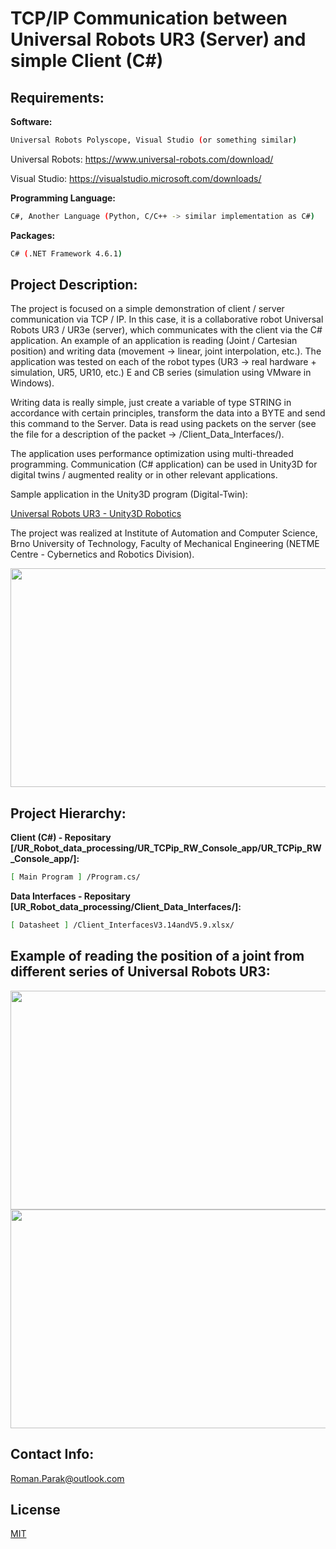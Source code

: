 # TCP/IP Communication between Universal Robots UR3 (Server) and simple Client (C#)

## Requirements:

**Software:**
```bash
Universal Robots Polyscope, Visual Studio (or something similar)
```
Universal Robots: https://www.universal-robots.com/download/

Visual Studio: https://visualstudio.microsoft.com/downloads/

**Programming Language:**
```bash
C#, Another Language (Python, C/C++ -> similar implementation as C#)
```

**Packages:**
```bash
C# (.NET Framework 4.6.1)
```

## Project Description:

The project is focused on a simple demonstration of client / server communication via TCP / IP. In this case, it is a collaborative robot Universal Robots UR3 / UR3e (server), which communicates with the client via the C# application. An example of an application is reading (Joint / Cartesian position) and writing data (movement -> linear, joint interpolation, etc.). The application was tested on each of the robot types (UR3 -> real hardware + simulation, UR5, UR10, etc.) E and CB series (simulation using VMware in Windows).

Writing data is really simple, just create a variable of type STRING in accordance with certain principles, transform the data into a BYTE and send this command to the Server. Data is read using packets on the server (see the file for a description of the packet -> /Client_Data_Interfaces/).

The application uses performance optimization using multi-threaded programming. Communication (C# application) can be used in Unity3D for digital twins / augmented reality or in other relevant applications. 

Sample application in the Unity3D program (Digital-Twin):

[Universal Robots UR3 - Unity3D Robotics](https://github.com/rparak/Unity3D_Robotics_UR)

The project was realized at Institute of Automation and Computer Science, Brno University of Technology, Faculty of Mechanical Engineering (NETME Centre - Cybernetics and Robotics Division).

<p align="center">
<img src=https://github.com/rparak/UR_Robot_data_processing/blob/main/images/communication_scheme.png width="650" height="350">
</p>

## Project Hierarchy:

**Client (C#) - Repositary [/UR_Robot_data_processing/UR_TCPip_RW_Console_app/UR_TCPip_RW_Console_app/]:**

```bash
[ Main Program ] /Program.cs/
```

**Data Interfaces - Repositary [UR_Robot_data_processing/Client_Data_Interfaces/]:**

```bash
[ Datasheet ] /Client_InterfacesV3.14andV5.9.xlsx/
```

## Example of reading the position of a joint from different series of Universal Robots UR3:

<p align="center">
<img src=https://github.com/rparak/UR_Robot_data_processing/blob/main/images/cb_1.PNG width="650" height="350">
<img src=https://github.com/rparak/UR_Robot_data_processing/blob/main/images/e_1.PNG width="650" height="350">
</p>

## Contact Info:
Roman.Parak@outlook.com

## License
[MIT](https://choosealicense.com/licenses/mit/)
